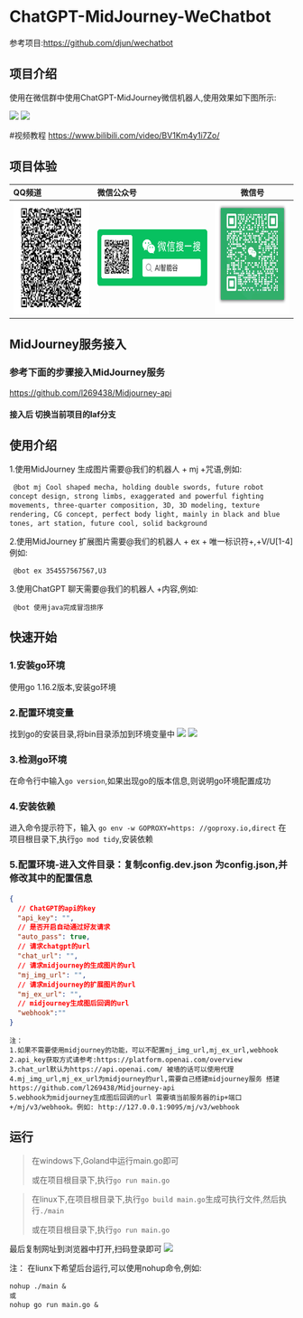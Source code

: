 # ChatGPT-MidJourney-WeChatbot
参考项目:https://github.com/djun/wechatbot


## 项目介绍
使用在微信群中使用ChatGPT-MidJourney微信机器人,使用效果如下图所示:

![](./pic/img.png)
![](./pic/img_1.png)

#视频教程 https://www.bilibili.com/video/BV1Km4y1i7Zo/

## 项目体验

| QQ频道                                                          | 微信公众号                                                              |                                微信号                                 |
|:--------------------------------------------------------------|:-------------------------------------------------------------------|:------------------------------------------------------------------:|
| <img src="./pic/qq.png" alt="Image" width="200" height="200"> | <img src="./pic/wechat2.png" alt="Image" width="300" height="100"> | <img src="./pic/wechat3.png" alt="Image" width="200" height="200"> |


## MidJourney服务接入

### 参考下面的步骤接入MidJourney服务
https://github.com/l269438/Midjourney-api
#### 接入后 切换当前项目的laf分支

## 使用介绍
1.使用MidJourney 生成图片需要@我们的机器人 + mj +咒语,例如:
```
 @bot mj Cool shaped mecha, holding double swords, future robot concept design, strong limbs, exaggerated and powerful fighting movements, three-quarter composition, 3D, 3D modeling, texture rendering, CG concept, perfect body light, mainly in black and blue tones, art station, future cool, solid background
```
2.使用MidJourney 扩展图片需要@我们的机器人 + ex + 唯一标识符+,+V/U[1-4]例如:

```
 @bot ex 354557567567,U3
```
3.使用ChatGPT 聊天需要@我们的机器人 +内容,例如:
```
 @bot 使用java完成冒泡排序
```

## 快速开始

### 1.安装go环境
使用go 1.16.2版本,安装go环境
### 2.配置环境变量
找到go的安装目录,将bin目录添加到环境变量中
![](./pic/img_3.png)
![](./pic/img_2.png)
### 3.检测go环境
在命令行中输入```go version```,如果出现go的版本信息,则说明go环境配置成功
### 4.安装依赖
进入命令提示符下，输入 ```go env -w GOPROXY=https: //goproxy.io,direct```
在项目根目录下,执行```go mod tidy```,安装依赖

### 5.配置环境-进入文件目录：复制config.dev.json 为config.json,并修改其中的配置信息
```json
{
  // ChatGPT的api的key
  "api_key": "",
  // 是否开启自动通过好友请求
  "auto_pass": true,
  // 请求chatgpt的url
  "chat_url": "",
  // 请求midjourney的生成图片的url 
  "mj_img_url": "",
  // 请求midjourney的扩展图片的url
  "mj_ex_url": "",
  // midjourney生成图后回调的url
  "webhook":""
}
```
```
注：
1.如果不需要使用midjourney的功能，可以不配置mj_img_url,mj_ex_url,webhook
2.api_key获取方式请参考:https://platform.openai.com/overview
3.chat_url默认为https://api.openai.com/ 被墙的话可以使用代理
4.mj_img_url,mj_ex_url为midjourney的url,需要自己搭建midjourney服务 搭建https://github.com/l269438/Midjourney-api
5.webhook为midjourney生成图后回调的url 需要填当前服务器的ip+端口+/mj/v3/webhook。例如: http://127.0.0.1:9095/mj/v3/webhook
```

## 运行
>在windows下,Goland中运行main.go即可
>
>或在项目根目录下,执行```go run main.go```

>在linux下,在项目根目录下,执行```go build main.go```生成可执行文件,然后执行```./main```
>
> 或在项目根目录下,执行```go run main.go```

最后复制网址到浏览器中打开,扫码登录即可
![](./pic/img_4.png)

注：
在liunx下希望后台运行,可以使用nohup命令,例如:
```
nohup ./main &
或
nohup go run main.go &
```

